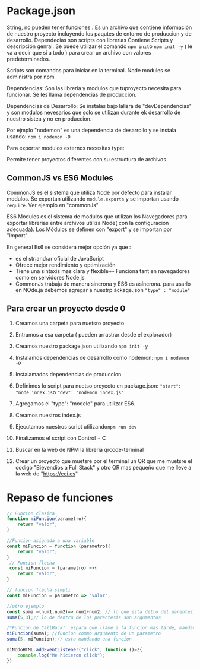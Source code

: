# Package.json

 String, no pueden tener funciones . Es un archivo que contiene información de nuestro proyecto incluyendo los paqutes de entorno de produccion y de desarrollo. Dependecias son scripts con librerias  Contiene Scripts y descripción genral. Se puede utilizar el comando `npm init`o `npm init -y` ( le va a decir que si a todo ) para crear un archivo con valores predeterminados. 

 Scripts son comandos para iniciar en la terminal. Node modules se administra por npm

 Dependencias: Son las libreria y modulos que tuproyecto necesita para funcionar. Se les llama dependencias de producción.

 Dependencias de Desarrollo: Se instalas bajo lalisra de "devDependencias" y son modulos nevesarios que solo se utilizan durante ek desarrollo de nuestro sistea y no en produccion.

 Por ejmplo "nodemon" es una dependencia de desarrollo y se instala usando:
 `nom i nodemon -D`

 Para exportar modulos externos necesitas type:

 Permite tener proyectos diferentes con su estructura de archivos

 ## CommonJS vs ES6 Modules

 CommonJS es el sistema que utiliza Node por defecto para instalar modulos. Se exportan utilizando `module.exports` y se importan usando `require`.
 Ver ejemplo en "commonJs"

 ES6 Modules es el sistema de modulos que utilizan los Navegadores para exportar librerias entre archivos utiliza Node( con la configuración adecuada). Los Módulos se definen con "export" y se importan por "import"

 En general Es6 se considera mejor opción ya que :

- es el str¡andrar oficial de JavaScript
- Ofrece mejor rendimiento y optimización
- Tiene una sintaxis mas clara y flexible+- Funciona tant en navegadores como en servidores Node.js
- CommonJs trabaja de manera sincrona y ES6 es asíncrona.
para usarlo en NOde.ja debemos agregar a nuestrp àckage.json `"type" : "module"`

## Para crear un proyecto desde 0

1. Creamos una carpeta para nuetsro proyecto
2. Entramos a esa carpeta ( pueden arrastrar desde el explorador)
3. Creamos nuestro package.json utilizando `npm init -y`
4. Instalamos dependencias de desarrollo  como nodemon: `npm i nodemon -D`
5. Instalamados dependencias de produccion
6. Definimos lo script para nuetso proyecto en package.json: `"start": "node index.js`o `"dev": "nodemon index.js"`
7. Agregamos el "type": "modele" para utilizar ES6.
8. Creamos nuestros index.js
9. Ejecutamos nuestros script utilizando`npm run dev`
10. Finalizamos el script con Control + C


1. Buscar en la web de NPM la libreria qrcode-terminal
2. Crear un proyecto que muetsre por el terminal un QR que me muetsre el codigo "Bievendios a Full Stack" y otro QR mas pequeño que me lleve a la web de "https://cei.es"


# Repaso de funciones
```js
// Funcion clasica
function miFuncion(parametro){
    return "valor";
}

//Funcion asignada a una variable
const miFuncion = function (parametro){
    return "valor";
}
 // Funcion flecha
 const miFuncion = (parametro) =>{
    return "valor";
}

// funcion flecha simpli
const miFuncion = parametro => "valor";

//otro ejemplo
const suma =(num1,num2)=> num1+num2; // lo que esta detro del parentesis es un parametro
suma(5,3);// lo de dentro de los parentesis son argumentos

/*Funcion de CallBack!  espara que llame a la funcion mas tarde, mandar una subfuncion a ejecutar cuando se quiera, es muy util para crear codigo asincrono */
miFuncion(suma); //funcion commo argumento de un parametro
suma(5, miFuncion);// esta mandando una funcion 

miNodoHTML.addEventListener("click", function ()=Z{
    console.log("Me hicieron click");
})
```

